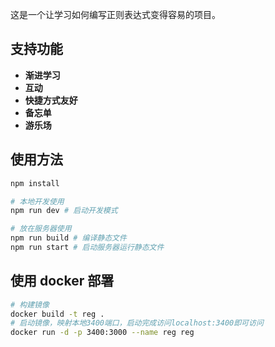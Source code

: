 这是一个让学习如何编写正则表达式变得容易的项目。

## 支持功能

- **渐进学习**
- **互动**
- **快捷方式友好**
- **备忘单**
- **游乐场**

## 使用方法

```bash
npm install

# 本地开发使用
npm run dev # 启动开发模式

# 放在服务器使用
npm run build # 编译静态文件
npm run start # 启动服务器运行静态文件
```

## 使用 docker 部署

```bash
# 构建镜像
docker build -t reg .
# 启动镜像，映射本地3400端口，启动完成访问localhost:3400即可访问
docker run -d -p 3400:3000 --name reg reg
```
